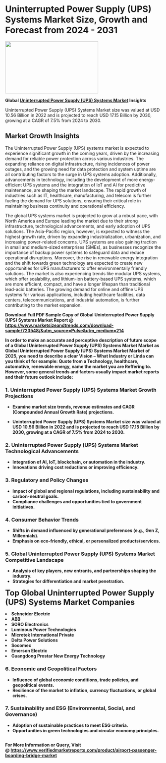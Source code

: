 <H1>Uninterrupted Power Supply (UPS) Systems Market Size, Growth and Forecast from 2024 - 2031</H1><img class="aligncenter size-medium wp-image-584254" src="https://thirdeyenews.in/wp-content/uploads/2024/09/Global-Market-Research-300x168.jpeg" alt="" width="300" height="168" /><p><strong>Global&nbsp;<a href="https://www.marketsizeandtrends.com/download-sample/723548/&amp;utm_source=Pulse&amp;utm_medium=214">Uninterrupted Power Supply (UPS) Systems Market</a> Insights</strong></p><p>Uninterrupted Power Supply (UPS) Systems Market size was valued at USD 10.56 Billion in 2022 and is projected to reach USD 17.15 Billion by 2030, growing at a CAGR of 7.5% from 2024 to 2030.</p><p><h2>Market Growth Insights</h2> <p>The Uninterrupted Power Supply (UPS) systems market is expected to experience significant growth in the coming years, driven by the increasing demand for reliable power protection across various industries. The expanding reliance on digital infrastructure, rising incidences of power outages, and the growing need for data protection and system uptime are all contributing factors to the surge in UPS systems adoption. Additionally, advancements in technology, including the development of more energy-efficient UPS systems and the integration of IoT and AI for predictive maintenance, are shaping the market landscape. The rapid growth of industries such as IT, healthcare, manufacturing, and telecom is further fueling the demand for UPS solutions, ensuring their critical role in maintaining business continuity and operational efficiency.</p> <p><strong></strong></p> <p>The global UPS systems market is projected to grow at a robust pace, with North America and Europe leading the market due to their strong infrastructure, technological advancements, and early adoption of UPS solutions. The Asia-Pacific region, however, is expected to witness the highest growth rate, driven by expanding industrialization, urbanization, and increasing power-related concerns. UPS systems are also gaining traction in small and medium-sized enterprises (SMEs), as businesses recognize the importance of backup power systems to safeguard data and reduce operational disruptions. Moreover, the rise in renewable energy integration and the shift towards green technology are expected to create new opportunities for UPS manufacturers to offer environmentally friendly solutions. The market is also experiencing trends like modular UPS systems, which offer scalability, and lithium-ion battery-based UPS systems, which are more efficient, compact, and have a longer lifespan than traditional lead-acid batteries. The growing demand for online and offline UPS systems for various applications, including healthcare facilities, data centers, telecommunications, and industrial automation, is further contributing to the market expansion. <p><strong></p><p><span class=""><strong>Download Full PDF Sample Copy of Global Uninterrupted Power Supply (UPS) Systems Market Report</strong> @ <a href="https://www.marketsizeandtrends.com/download-sample/723548/&amp;utm_source=Pulse&amp;utm_medium=214" target="_blank">https://www.marketsizeandtrends.com/download-sample/723548/&amp;utm_source=Pulse&amp;utm_medium=214</a></span></p><p>In order to make an accurate and perceptive description of future scope of a Global&nbsp;Uninterrupted Power Supply (UPS) Systems Market Market as Global&nbsp;Uninterrupted Power Supply (UPS) Systems Market Market of 2025, you need to describe a clear Vision &ndash; What Industry or Linda can you think of for example: Quote from a Technology, healthcare, automotive, renewable energy, name the market you are Reffering to. However, some general trends and factors usually impact market reports and their future outlook include:</p><h3>1.&nbsp;<strong>Uninterrupted Power Supply (UPS) Systems Market Growth Projections</strong></h3><ul><li>Examine market size trends, revenue estimates and CAGR (Compounded Annual Growth Rate) projections.</li><li><p>Uninterrupted Power Supply (UPS) Systems Market size was valued at USD 10.56 Billion in 2022 and is projected to reach USD 17.15 Billion by 2030, growing at a CAGR of 7.5% from 2024 to 2030.</p></li></ul><h3>2.&nbsp;<strong>Uninterrupted Power Supply (UPS) Systems Market Technological Advancements</strong></h3><ul><li>Integration of AI, IoT, blockchain, or automation in the industry.</li><li>Innovations driving cost reductions or improving efficiency.</li></ul><h3>3.&nbsp;<strong>Regulatory and Policy Changes</strong></h3><ul><li>Impact of global and regional regulations, including sustainability and carbon-neutral goals.</li><li>Compliance challenges and opportunities tied to government initiatives.</li></ul><h3>4.&nbsp;<strong>Consumer Behavior Trends</strong></h3><ul><li>Shifts in demand influenced by generational preferences (e.g., Gen Z, Millennials).</li><li>Emphasis on eco-friendly, ethical, or personalized products/services.</li></ul><h3>5.&nbsp;<strong>Global Uninterrupted Power Supply (UPS) Systems Market Competitive Landscape</strong></h3><ul><li>Analysis of key players, new entrants, and partnerships shaping the industry.</li><li>Strategies for differentiation and market penetration.</li></ul><p data-pm-slice="1 1 []"><span style="color: inherit; font-family: inherit; font-size: 25px;">Top Global Uninterrupted Power Supply (UPS) Systems Market Companies</span></p><div class="" data-test-id=""><p><li>Schneider Electric</li><li> ABB</li><li> SORO Electronics</li><li> Luminous Power Technologies</li><li> Microtek International Private</li><li> Delta Power Solutions</li><li> Socomec</li><li> Emerson Electric</li><li> Guangdong Prostar New Energy Technology</li></p></div><h3>6.&nbsp;<strong>Economic and Geopolitical Factors</strong></h3><ul><li>Influence of global economic conditions, trade policies, and geopolitical events.</li><li>Resilience of the market to inflation, currency fluctuations, or global crises.</li></ul><h3>7.&nbsp;<strong>Sustainability and ESG (Environmental, Social, and Governance)</strong></h3><ul><li>Adoption of sustainable practices to meet ESG criteria.</li><li>Opportunities in green technologies and circular economy principles.</li></ul><h2><strong style="font-size: 14px;">For More Information or Query, Visit @&nbsp;</strong><a style="background-color: #ffffff; font-size: 14px;" href="https://www.marketsizeandtrends.com/report/uninterrupted-power-supply-ups-systems-market/" target="_blank">https://www.verifiedmarketreports.com/product/airport-passenger-boarding-bridge-market</a></h2>
